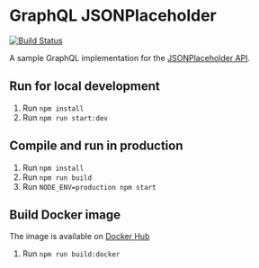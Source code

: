 # GraphQL JSONPlaceholder

[![Build Status](https://travis-ci.org/mastertinner/graphql-jsonplaceholder.svg?branch=master)](https://travis-ci.org/mastertinner/graphql-jsonplaceholder)

A sample GraphQL implementation for the [JSONPlaceholder API](https://jsonplaceholder.typicode.com/).

## Run for local development

1. Run `npm install`
1. Run `npm run start:dev`

## Compile and run in production

1. Run `npm install`
1. Run `npm run build`
1. Run `NODE_ENV=production npm start`

## Build Docker image

The image is available on [Docker Hub](https://hub.docker.com/r/mastertinner/graphql-jsonplaceholder/)

1. Run `npm run build:docker`
